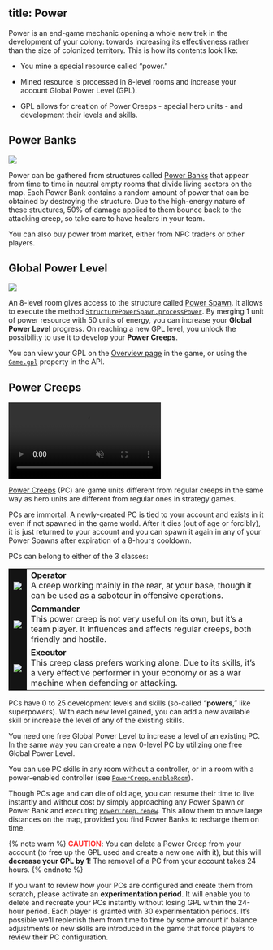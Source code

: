 title: Power
---

Power is an end-game mechanic opening a whole new trek in the development of your colony: towards increasing its effectiveness rather than the size of colonized territory. This is how its contents look like:

* You mine a special resource called “power.”

* Mined resource is processed in 8-level rooms and increase your account Global Power Level (GPL).

* GPL allows for creation of Power Creeps - special hero units - and development their levels and skills.

## Power Banks

![](img/power_banks.gif)

Power can be gathered from structures called [Power Banks](/api/#StructurePowerBank) that appear from time to time in neutral empty rooms that divide living sectors on the map. Each Power Bank contains a random amount of power that can be obtained by destroying the structure. Due to the high-energy nature of these structures, 50% of damage applied to them bounce back to the attacking creep, so take care to have healers in your team.

You can also buy power from market, either from NPC traders or other players.

## Global Power Level

![](img/gpl.png) 

An 8-level room gives access to the structure called [Power Spawn](/api/#StructurePowerSpawn). It allows to execute the method [`StructurePowerSpawn.processPower`](/api/#StructurePowerSpawn.processPower). By merging 1 unit of power resource with 50 units of energy, you can increase your **Global Power Level** progress. On reaching a new GPL level, you unlock the possibility to use it to develop your **Power Creeps**.

You can view your GPL on the [Overview page](https://screeps.com/a/#!/overview) in the game, or using the [`Game.gpl`](/api/#Game.gpl) property in the API.  

## Power Creeps

<video autoplay loop muted playsinline>
    <source src="img/pc_anim.mp4" type="video/mp4">
</video>

[Power Creeps](/api/#PowerCreep) (PC) are game units different from regular creeps in the same way as hero units are different from regular ones in strategy games.

PCs are immortal. A newly-created PC is tied to your account and exists in it even if not spawned in the game world. After it dies (out of age or forcibly), it is just returned to your account and you can spawn it again in any of your Power Spawns after expiration of a 8-hours cooldown.

PCs can belong to either of the 3 classes: 

<table>
<tr>
<td style="padding: 10px; background: #141414"><img src="img/operator.png"></td>
<td><strong>Operator</strong><br>
A creep working mainly in the rear, at your base, though it can be used as a saboteur in offensive operations.
</td>
</tr>
<tr style="background: none">
<td style="padding: 10px; background: #141414"><img src="img/commander.png"></td>
<td><strong>Commander</strong><br>
This power creep is not very useful on its own, but it’s a team player. It influences and affects regular creeps, both friendly and hostile.
</td>
</tr>
<tr>
<td style="padding: 10px; background: #141414"><img src="img/executor.png"></td>
<td><strong>Executor</strong><br>
This creep class prefers working alone. Due to its skills, it’s a very effective performer in your economy or as a war machine when defending or attacking.
</td>
</tr>
</table> 

PCs have 0 to 25 development levels and skills (so-called “**powers**,” like superpowers). With each new level gained, you can add a new available skill or increase the level of any of the existing skills.

You need one free Global Power Level to increase a level of an existing PC. In the same way you can create a new 0-level PC by utilizing one free Global Power Level.

You can use PC skills in any room without a controller, or in a room with a power-enabled controller (see [`PowerCreep.enableRoom`](/api/#PowerCreep.enableRoom)).

Though PCs age and can die of old age, you can resume their time to live instantly and without cost by simply approaching any Power Spawn or Power Bank and executing [`PowerCreep.renew`](/api/#PowerCreep.renew). This allow them to move large distances on the map, provided you find Power Banks to recharge them on time.

{% note warn %}
<strong style="color: #f33">CAUTION</strong>: You can delete a Power Creep from your account (to free up the GPL used and create a new one with it), but this will **decrease your GPL by 1**! The removal of a PC from your account takes 24 hours.
{% endnote %}

If you want to review how your PCs are configured and create them from scratch, please activate an **experimentation period**. It will enable you to delete and recreate your PCs instantly without losing GPL within the 24-hour period. Each player is granted with 30 experimentation periods. It’s possible we’ll replenish them from time to time by some amount if balance adjustments or new skills are introduced in the game that force players to review their PC configuration.